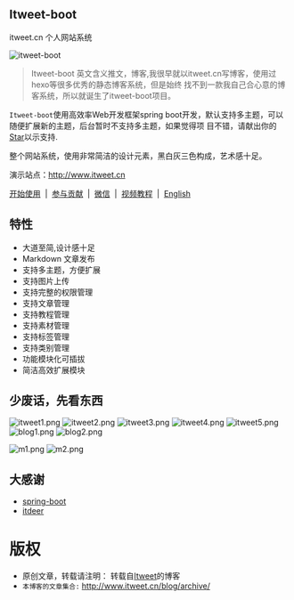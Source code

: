 ## Itweet-boot
itweet.cn 个人网站系统

![itweet-boot](https://github.com/itweet/itweet-boot/raw/master/images/dribbble.gif)

> Itweet-boot 英文含义推文，博客,我很早就以itweet.cn写博客，使用过hexo等很多优秀的静态博客系统，但是始终
> 找不到一款我自己合心意的博客系统，所以就诞生了itweet-boot项目。

`Itweet-boot`使用高效率Web开发框架spring boot开发，默认支持多主题，可以随便扩展新的主题，后台暂时不支持多主题，如果觉得项
目不错，请献出你的[Star](https://github.com/itweet/itweet-boot/stargazers)以示支持.

整个网站系统，使用非常简洁的设计元素，黑白灰三色构成，艺术感十足。

演示站点：http://www.itweet.cn

[开始使用](quickstart.md)&nbsp; | &nbsp;[参与贡献](contribution.md)&nbsp; | &nbsp;[微信](weixin.md)&nbsp; | &nbsp;[视频教程](video.md)&nbsp; | &nbsp;[English](README.md)

## 特性

+ 大道至简,设计感十足
+ Markdown 文章发布
+ 支持多主题，方便扩展
+ 支持图片上传
+ 支持完整的权限管理
+ 支持文章管理
+ 支持教程管理
+ 支持素材管理
+ 支持标签管理
+ 支持类别管理
+ 功能模块化可插拔
+ 简洁高效扩展模块

## 少废话，先看东西

![itweet1.png](https://github.com/itweet/itweet-boot/raw/master/images/itweet1.png)
![itweet2.png](https://github.com/itweet/itweet-boot/raw/master/images/itweet2.png)
![itweet3.png](https://github.com/itweet/itweet-boot/raw/master/images/itweet3.png)
![itweet4.png](https://github.com/itweet/itweet-boot/raw/master/images/itweet4.png)
![itweet5.png](https://github.com/itweet/itweet-boot/raw/master/images/itweet5.png)
![blog1.png](https://github.com/itweet/itweet-boot/raw/master/images/blog1.png)
![blog2.png](https://github.com/itweet/itweet-boot/raw/master/images/blog2.png)

![m1.png](https://github.com/itweet/itweet-boot/raw/master/images/m1.png)
![m2.png](https://github.com/itweet/itweet-boot/raw/master/images/m2.png)


## 大感谢

+ [spring-boot](https://projects.spring.io/spring-boot)
+ [itdeer](https://github.com/itdeer)


# 版权
 - 原创文章，转载请注明： 转载自[Itweet](http://www.itweet.cn)的博客
 - `本博客的文章集合:` http://www.itweet.cn/blog/archive/
 

